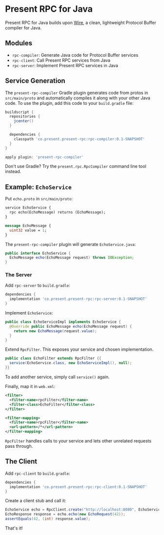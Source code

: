 # Present RPC for Java

Present RPC for Java builds upon [Wire](https://github.com/square/wire),
a clean, lightweight Protocol Buffer compiler for Java.

## Modules

* `rpc-compiler`: Generate Java code for Protocol Buffer services
* `rpc-client`: Call Present RPC services from Java
* `rpc-server`: Implement Present RPC services in Java

## Service Generation

The `present-rpc-compiler` Gradle plugin generates code from protos in
`src/main/proto` and automatically compiles it along with your other
Java code. To use the plugin, add this code to your `build.gradle` file:

```groovy
buildscript {
  repositories {
    jcenter()
  }

  dependencies {
    classpath 'co.present.present-rpc:rpc-compiler:0.1-SNAPSHOT'
  }
}

apply plugin: 'present-rpc-compiler'
```

Don't use Gradle? Try the `present.rpc.RpcCompiler` command line tool instead.

## Example: `EchoService`

Put `echo.proto` in `src/main/proto`:

```proto
service EchoService {
  rpc echo(EchoMessage) returns (EchoMessage);
}

message EchoMessage {
  uint32 value = 1;
}
```

The `present-rpc-compiler` plugin will generate `EchoService.java`:

```java
public interface EchoService {
  EchoMessage echo(EchoMessage request) throws IOException;
}
```

### The Server

Add `rpc-server` to `build.gradle`:

```groovy
dependencies {
  implementation 'co.present.present-rpc:rpc-server:0.1-SNAPSHOT'
}
```

Implement `EchoService`:

```java
public class EchoServiceImpl implements EchoService {
  @Override public EchoMessage echo(EchoMessage request) {
    return new EchoMessage(request.value);
  }
}
```

Extend `RpcFilter`. This exposes your service and chosen implementation.

```java
public class EchoFilter extends RpcFilter {{
  service(EchoService.class, new EchoServiceImpl(), null);
}}
```

To add another service, simply call `service()` again.

Finally, map it in `web.xml`:

```xml
<filter>
  <filter-name>rpcFilter</filter-name>
  <filter-class>EchoFilter</filter-class>
</filter>

<filter-mapping>
  <filter-name>rpcFilter</filter-name>
  <url-pattern>/*</url-pattern>
</filter-mapping>
```

`RpcFilter` handles calls to your service and lets other unrelated requests pass through.

## The Client

Add `rpc-client` to `build.gradle`:

```groovy
dependencies {
  implementation 'co.present.present-rpc:rpc-client:0.1-SNAPSHOT'
}
```

Create a client stub and call it:

```java
EchoService echo = RpcClient.create("http://localhost:8080", EchoService.class, null);
EchoResponse response = echo.echo(new EchoRequest(42));
assertEquals(42, (int) response.value);
```

That's it!